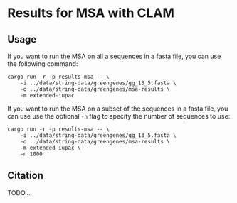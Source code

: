 # Results for MSA with CLAM

## Usage

If you want to run the MSA on all a sequences in a fasta file, you can use the following command:

```shell
cargo run -r -p results-msa -- \
    -i ../data/string-data/greengenes/gg_13_5.fasta \
    -o ../data/string-data/greengenes/msa-results \
    -m extended-iupac
```

If you want to run the MSA on a subset of the sequences in a fasta file, you can use use the optional `-n` flag to specify the number of sequences to use:

```shell
cargo run -r -p results-msa -- \
    -i ../data/string-data/greengenes/gg_13_5.fasta \
    -o ../data/string-data/greengenes/msa-results \
    -m extended-iupac \
    -n 1000
```

## Citation

TODO...
